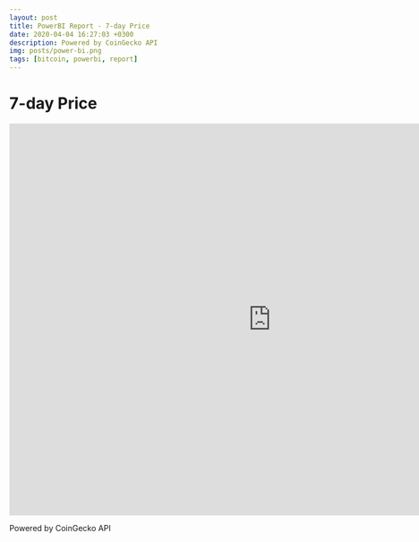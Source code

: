```yaml
---
layout: post
title: PowerBI Report - 7-day Price
date: 2020-04-04 16:27:03 +0300
description: Powered by CoinGecko API
img: posts/power-bi.png
tags: [bitcoin, powerbi, report]
---
```


# 7-day Price

<div>
  <iframe 
    width="933" 
    height="700" 
    src="https://app.powerbi.com/view?r=eyJrIjoiYmM0NzYwMmMtNDYyZi00YTg4LWFlZDUtZWYzNWFlYjE0OTJmIiwidCI6IjhlNjQxMWI3LTZmYjktNDhmNS05NTQ4LTAwYjJlMTc3N2RkZiIsImMiOjl9" 
    frameborder="0" 
    allowFullScreen="true">
  
  </iframe>
</div>

Powered by CoinGecko API
